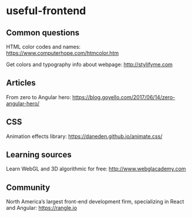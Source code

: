 # useful-frontend

## Common questions
HTML color codes and names: https://www.computerhope.com/htmcolor.htm

Get colors and typography info about webpage: http://stylifyme.com 

## Articles
From zero to Angular hero: https://blog.goyello.com/2017/06/14/zero-angular-hero/

## CSS
Animation effects library: https://daneden.github.io/animate.css/

## Learning sources

Learn WebGL and 3D algorithmic for free: http://www.webglacademy.com

## Community
North America’s largest front-end development firm, specializing in React and Angular: https://rangle.io
